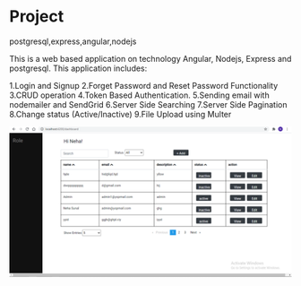 # Project
postgresql,express,angular,nodejs




This is a web based application on technology Angular, Nodejs, Express and postgresql. This application includes:

1.Login and Signup
2.Forget Password and Reset Password Functionality
3.CRUD operation
4.Token Based Authentication.
5.Sending email with nodemailer and SendGrid
6.Server Side Searching
7.Server Side Pagination
8.Change status (Active/Inactive)
9.File Upload using Multer


![Image of Yaktocat](https://github.com/Nehasunal/Project/blob/master/frontend/src/assets/Screenshot%20(144).png)
